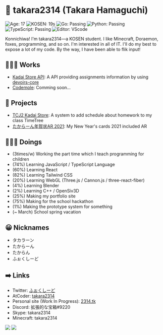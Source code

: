 # 🦊 takara2314 (Takara Hamaguchi)
![Age: 17](https://img.shields.io/badge/Age-17-yellow?style=for-the-badge)
![KOSEN: 19s](https://img.shields.io/badge/KOSEN-19s-green?style=for-the-badge)
![Go: Passing](https://img.shields.io/badge/Go-passing-00ADD8?style=for-the-badge)
![Python: Passing](https://img.shields.io/badge/Python-passing-3572A5?style=for-the-badge)
![TypeScript: Passing](https://img.shields.io/badge/TypeScript-passing-2B7489?style=for-the-badge)
![Editor: VScode](https://img.shields.io/badge/Editor-VScode-0078D4?style=for-the-badge)

Konnichiwa! I'm takara2314—a KOSEN student. I like Minecraft, Doraemon, foxes, programming, and so on. I'm interested in all of IT. I'll do my best to expose a lot of my code. By the way, I have been able to flik input!

## 👨🏽‍💻 Works
- [Kadai Store API](https://github.com/takara2314/kadai-store-api): A API providing assignments information by using [devoirs-core](https://github.com/approvers/devoirs-core)
- [Codemple](https://github.com/codemple): Comming soon...

## 📃 Projects
- [TCJ2 Kadai Store](https://github.com/takara2314/tcj2-kadai-store): A system to add schedule about homework to my class TimeTree
- [たからーん年賀状AR 2021](https://github.com/takara2314/nenga2021): My New Year's cards 2021 included AR

## 👨🏽‍🔬 Doings
- (3times/w) Working the part time which I teach programming for children
- (74%) Learning JavaScript / TypeScript Language
- (60%) Learning React
- (82%) Learning Tailwind CSS
- (20%) Learning WebGL (Three.js / Cannon.js / three-react-fiber)
- (4%) Learning Blender
- (2%) Learning C++ / OpenSiv3D
- (25%) Making my portfolio site
- (75%) Making for the school hackathon
- (1%) Making the prototype system for something
- (~ March) School spring vacation

## 😀 Nicknames
- タカラーン
- たからーん
- たからん
- ふぉくしーど

## ➡️ Links
- Twitter: [ふぉくしーど](https://twitter.com/takara2314)
- AtCoder: [takara2314](https://atcoder.jp/users/takara2314)
- Personal site (Work In Progress): [2314.tk](https://2314.tk/)
- Discord: 拡張的な宝箱#9220
- Skype: takara2314
- Minecraft: takara2314

<a><img src="https://github-readme-stats.vercel.app/api?username=takara2314&count_private=true&show_icons=true&line_height=40&title_color=00ADD8&icon_color=00ADD8" /></a>
<a><img src="https://github-readme-stats.vercel.app/api/top-langs/?username=takara2314&title_color=00ADD8" /></a>
